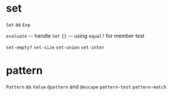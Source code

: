 # set

`Set` as `Exp`

`evaluate` -- handle `Set` `{}` -- using `equal?` for member test

`set-empty?`
`set-size`
`set-union`
`set-inter`

# pattern

`Pattern` as `Value`
`@pattern` and `@escape`
`pattern-test`
`pattern-match`
